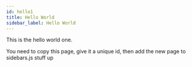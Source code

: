 ```yaml
---
id: hello1
title: Hello World
sidebar_label: Hello World
---
```


This is the hello world one.

You need to copy this page, give it a unique id, then add the new page to sidebars.js
stuff up
